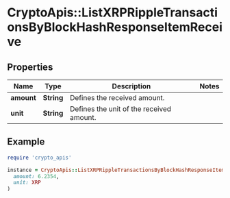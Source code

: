 # CryptoApis::ListXRPRippleTransactionsByBlockHashResponseItemReceive

## Properties

| Name | Type | Description | Notes |
| ---- | ---- | ----------- | ----- |
| **amount** | **String** | Defines the received amount. |  |
| **unit** | **String** | Defines the unit of the received amount. |  |

## Example

```ruby
require 'crypto_apis'

instance = CryptoApis::ListXRPRippleTransactionsByBlockHashResponseItemReceive.new(
  amount: 6.2354,
  unit: XRP
)
```

